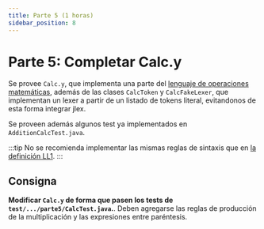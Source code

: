 ```yaml
---
title: Parte 5 (1 horas)
sidebar_position: 8
---
```

# Parte 5: Completar Calc.y

Se provee `Calc.y`, que implementa una parte del [lenguaje de operaciones matemáticas](./gramatica), además de las clases `CalcToken` y `CalcFakeLexer`, que implementan un lexer a partir de un listado de tokens literal, evitandonos de esta forma integrar jlex. 

Se proveen además algunos test ya implementados en `AdditionCalcTest.java`. 

:::tip
No se recomienda implementar las mismas reglas de sintaxis que en [la definición LL1](./gramatica).
:::

## Consigna
**Modificar  `Calc.y` de forma que pasen los tests de `test/.../parte5/CalcTest.java`.**. Deben agregarse las reglas de producción de la multiplicación y las expresiones entre paréntesis.
